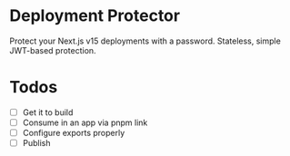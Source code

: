 # Deployment Protector

Protect your Next.js v15 deployments with a password. Stateless, simple JWT-based protection.

# Todos
- [ ] Get it to build
- [ ] Consume in an app via pnpm link
- [ ] Configure exports properly
- [ ] Publish
